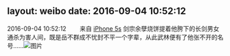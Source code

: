 layout: weibo
date: 2016-09-04 10:52:12
---
<meta name="referrer" content="no-referrer" />

2016-09-04 10:52:12  &nbsp;&nbsp;&nbsp;&nbsp;&nbsp;&nbsp; 来自 <a href="sinaweibo://customweibosource" rel="nofollow">iPhone 5s</a>
剑宗余孽烧饼提着他胯下的长剑男女通杀为害人间，既是岳不群成不忧封不平一个字辈，从此武林便有了他张不开的名号…… ​​​
![图片](https://ww2.sinaimg.cn/large/6d2a6003jw1f7hd53ldmjj20ku0rsdl2.jpg)
